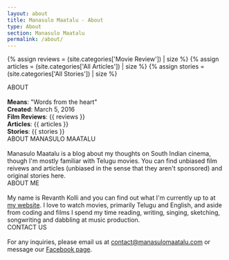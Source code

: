 ```yaml
---
layout: about
title: Manasulo Maatalu - About
type: About
section: Manasulo Maatalu
permalink: /about/
---
```


{% assign reviews = (site.categories['Movie Review']) | size %}
{% assign articles = (site.categories['All Articles']) | size %}
{% assign stories = (site.categories['All Stories']) | size %}

<div class="block block-dark block-lg block-first">
    <div class="block-title">ABOUT</div>
    <br>
    <b>Means</b>: "Words from the heart"
    <br><b>Created</b>: March 5, 2016
    <br><b>Film Reviews</b>: {{ reviews }}
    <br><b>Articles</b>: {{ articles }}
    <br><b>Stories</b>: {{ stories }}
</div>
<div class="block">
    <div class="block-title">ABOUT MANASULO MAATALU</div>
    <br>
    Manasulo Maatalu is a blog about my thoughts on South Indian cinema, though I'm mostly familiar with Telugu movies. You can find unbiased film reivews and articles (unbiased in the sense that they aren't sponsored) and original stories here. 
</div>
<div class="block">
    <div class="block-title">ABOUT ME</div>
    <br>
    My name is Revanth Kolli and you can find out what I'm currently up to at <a href="http://www.revanthkolli.me" target="_blank">my website</a>. I love to watch movies, primarily Telugu and English, and aside from coding and films I spend my time reading, writing, singing, sketching, songwriting and dabbling at music production. 
    <!--<b> What is Manasulo Maatalu? </b>
    <br><br> 
    Check out our mission above. 
    <br>
    <br><b> How did Manasulo Maatalu start? </b>
    <br><br> 
    Manasulo Maatalu was launched as a personal Wordpress blog on March 5, 2016 by Revanth Kolli. Since then, it has grown into an entertainment website aimed towards publishing creative content in an effort to encourage talented writers from the South Indian community.
    <br>
    <br><b> Who designed Manasulo Maatalu? </b>
    <br><br> 
    Manasulo Maatalu was founded, designed and is currently managed by Revanth Kolli.
    <br>
    <br><b> How do I contact a writer? </b>
    <br><br> 
    Each article on Manasulo Maatalu is credited to one of our writers. You can click on the link or go to 'Our Writers' from the main menu for their profile page and contact information. If no contact information is available for the writer, then try commenting on the article.
    <br>
    <br><b id="submissions"> Can I contribute to Manasulo Maatalu? </b>
    <br><br> 
    Of course! You can always contribute an idea or an article to Manasulo Maatalu by contacting us via <a href="mailto:contact@manasulomaatalu.com">email</a> or <a href="http://facebook.com/ManasuloMaatalu/" target="_blank">Facebook</a>. If we find your idea or article unique and interesting, we will publish your content and properly credit it to you, so make sure you submit your name, contact information (optional) and bio (optional) with your email. Notify us within the email if you would like your contact information to remain confidential. <b>Note</b>: We do not guarantee that every submission will be published and clearly state that, in exchange for the content, we are offering a potential access to our readers and no other form of compensation. We also keep track of such submissions and offer submitters a chance to become an official writer for Manasulo Maatalu if their writing proves to be consistent and within the scope of our mission.
    <br>
    <br><b> How do I keep up with new content from Manasulo Maatalu? </b>
    <br><br> 
    We currently only update two social networking platforms: <a href="http://facebook.com/ManasuloMaatalu" target="_blank">Facebook</a> and <a href="http://instagram.com/ManasuloMaatalu" target="_blank">Instagram</a>.
    <br>-->
</div>
<div class="block">
    <div class="block-title">CONTACT US</div>
    <br>
     For any inquiries, please email us at <a href="mailto:contact@manasulomaatalu.com">contact@manasulomaatalu.com</a> or message our <a href="http://facebook.com/ManasuloMaatalu/" target="_blank">Facebook page</a>.
</div>